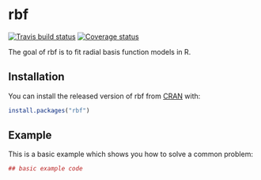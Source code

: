 
<!-- README.md is generated from README.Rmd. Please edit that file -->

# rbf

[![Travis build
status](https://travis-ci.org/CollinErickson/rbf.svg?branch=master)](https://travis-ci.org/CollinErickson/rbf)
[![Coverage
status](https://codecov.io/gh/CollinErickson/rbf/branch/master/graph/badge.svg)](https://codecov.io/github/CollinErickson/rbf?branch=master)

The goal of rbf is to fit radial basis function models in R.

## Installation

You can install the released version of rbf from
[CRAN](https://CRAN.R-project.org) with:

``` r
install.packages("rbf")
```

## Example

This is a basic example which shows you how to solve a common problem:

``` r
## basic example code
```
